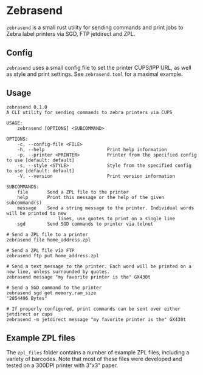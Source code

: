# Zebrasend

`zebrasend` is a small rust utility for sending commands and print jobs to Zebra label printers via SGD, FTP jetdirect and ZPL.

## Config

`zebrasend` uses a small config file to set the printer CUPS/IPP URL, as well as style and print settings. See `zebrasend.toml` for a maximal example.

## Usage

```
zebrasend 0.1.0
A CLI utility for sending commands to zebra printers via CUPS

USAGE:
    zebrasend [OPTIONS] <SUBCOMMAND>

OPTIONS:
    -c, --config-file <FILE>         
    -h, --help                       Print help information
    -p, --printer <PRINTER>          Printer from the specified config to use [default: default]
    -s, --style <STYLE>              Style from the specified config to use [default: default]
    -V, --version                    Print version information

SUBCOMMANDS:
    file       Send a ZPL file to the printer
    help       Print this message or the help of the given subcommand(s)
    message    Send a string message to the printer. Individual words will be printed to new
                   lines, use quotes to print on a single line
    sgd        Send SGD commands to printer via telnet
```

```
# Send a ZPL file to a printer
zebrasend file home_address.zpl

# Send a ZPL file via FTP
zebrasend ftp put home_address.zpl

# Send a text message to the printer. Each word will be printed on a new line, unless surrounded by quotes.
zebrasend message "my favorite printer is the" GX430t

# Send a SGD command to the printer
zebrasend sgd get memory.ram_size
"2054496 Bytes"

# If properly configured, print commands can be sent over either jetdirect or cups
zebrasend -m jetdirect message "my favorite printer is the" GX430t
```

## Example ZPL files
The `zpl_files` folder contains a number of example ZPL files, including a variety of barcodes.
Note that most of these files were developed and tested on a 300DPI printer with 3"x3" paper.